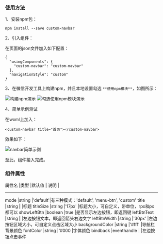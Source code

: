### 使用方法

1、安装npm包：

```
npm install --save custom-navbar
```

2、引入组件：

在页面的json文件加入如下配置：

```
{
  "usingComponents": {
    "custom-navbar": "custom-navbar"
  },
  "navigationStyle": "custom"
}
```

3、在微信开发工具上构建npm，并且本地设置勾选 ```**使用npm模块**```，如图所示：

![构建npm演示](https://i.niupic.com/images/2020/03/31/7crs.jpeg)
![勾选使用npm模块演示](https://i.niupic.com/images/2020/03/31/7cru.jpeg)

4、简单示例测试

在wxml上加入：

```
<custom-navbar title="首页"></custom-navbar>
```

效果如下：

![navbar简单示例](https://i.niupic.com/images/2020/03/31/7crv.png)

至此，组件接入完成。

### 组件属性

属性名           |类型         |默认值    |  说明  |
---               ---          ---       ---
mode            |string      |'default'|有三种模式：'default', 'menu-btn', 'custom'
title           |string      |         |标题
titleSize       |string      |'17px'   |标题大小，可自定义，带单位，rpx和px都可以
showLeftBtn     |boolean     |true     |是否显示左边按钮，即返回键
leftBtnText     |string      |         |左边按钮文本，即返回箭头右边文字
leftBtnWidth    |string      |'30px'   |左边按钮区域大小，可自定义点击区域大小
backgroundColor |string      |'#fff'   |导航栏背景颜色
fontColor       |string      |'#000    |字体颜色
bindback        |eventhandle |         |左边按钮点击事件
